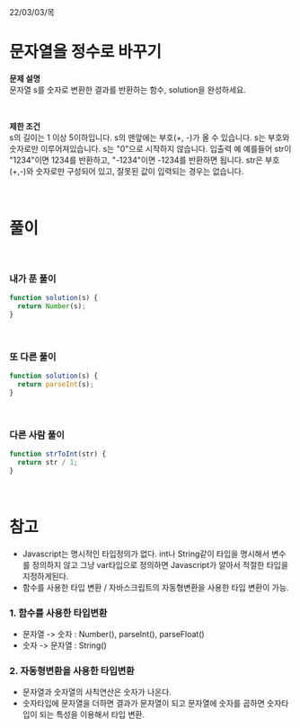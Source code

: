 22/03/03/목

<h1>문자열을 정수로 바꾸기</h1>

<strong>문제 설명</strong>  
문자열 s를 숫자로 변환한 결과를 반환하는 함수, solution을 완성하세요.

<br>

<strong>제한 조건</strong>  
s의 길이는 1 이상 5이하입니다.
s의 맨앞에는 부호(+, -)가 올 수 있습니다.
s는 부호와 숫자로만 이루어져있습니다.
s는 "0"으로 시작하지 않습니다.
입출력 예
예를들어 str이 "1234"이면 1234를 반환하고, "-1234"이면 -1234를 반환하면 됩니다.
str은 부호(+,-)와 숫자로만 구성되어 있고, 잘못된 값이 입력되는 경우는 없습니다.

<br>

<h1>풀이</h1>

<br>
<h3>내가 푼 풀이</h3>

```javascript
function solution(s) {
  return Number(s);
}
```

<br>

<h3>또 다른 풀이</h3>

```javascript
function solution(s) {
  return parseInt(s);
}
```

<br>

<h3>다른 사람 풀이</h3>

```javascript
function strToInt(str) {
  return str / 1;
}
```

<br>
<h1>참고</h1>

- Javascript는 명시적인 타입정의가 없다. int나 String같이 타입을 명시해서 변수를 정의하지 않고 그냥 var타입으로 정의하면 Javascript가 알아서 적절한 타입을 지정하게된다.
- 함수를 사용한 타입 변환 / 자바스크립트의 자동형변환을 사용한 타입 변환이 가능.

<h3>1. 함수를 사용한 타입변환 </h3>

- 문자열 -> 숫자 : Number(), parseInt(), parseFloat()
- 숫자 -> 문자열 : String()

<h3>2. 자동형변환을 사용한 타입변환 </h3>

- 문자열과 숫자열의 사칙연산은 숫자가 나온다.
- 숫자타입에 문자열을 더하면 결과가 문자열이 되고 문자열에 숫자를 곱하면 숫자타입이 되는 특성을 이용해서 타입 변환.
